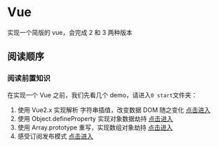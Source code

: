 # Vue

实现一个简版的 vue，会完成 2 和 3 两种版本

## 阅读顺序

### 阅读前置知识

在实现一个 Vue 之前，我们先看几个 demo，请进入`0 start`文件夹：

1. 使用 Vue2.x 实现解析 字符串插值，改变数据 DOM 随之变化 [点击进入](./0start/1.md)
2. 使用 Object.defineProperty 实现对象数据劫持 [点击进入](./0start/2.md)
3. 使用 Array.prototype 重写，实现数组对象劫持 [点击进入](./0start/3.md)
4. 感受订阅发布模式 [点击进入](./0start/4.md)
